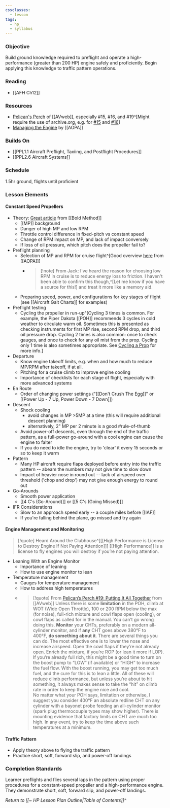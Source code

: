 ```yaml
---
cssclasses:
  - lesson
tags:
  - hp
  - syllabus
---
```


### Objective
Build ground knowledge required to preflight and operate a high-performance (greater than 200 HP) engine safely and proficiently. Begin applying this knowledge to traffic pattern operations.

### Reading
- [[AFH Ch12]]

### Resources
- [Pelican's Perch](https://www.avweb.com/topics/features/avweb-classics/pelicans-perch/) of [[AVweb]], especially #15, #16, and #19^[Might require the use of archive.org, e.g. for [#15](https://web.archive.org/web/20201112024522/https://www.avweb.com/features_old/pelicans-perch-15manifold-pressure-sucks/) and [#16](https://web.archive.org/web/20201112021057/www.avweb.com/features_old/pelicans-perch-16those-marvelous-props/)]
- [Managing the Engine](https://www.aopa.org/training-and-safety/students/solo/skills/managing-the-engine) by [[AOPA]]

### Builds On
- [[PPL1.1 Aircraft Preflight, Taxiing, and Postflight Procedures]]
- [[PPL2.6 Aircraft Systems]]

### Schedule
1.5hr ground, flights until proficient

### Lesson Elements
#### Constant Speed Propellers
- Theory: [Great article](https://www.boldmethod.com/learn-to-fly/aircraft-systems/how-a-constant-speed-prop-works/) from [[Bold Method]]
	- [[MP]] background
	- Danger of high MP and low RPM
	- Throttle control difference in fixed-pitch vs constant speed
	- Change of RPM impact on MP, and lack of impact conversely
	- If loss of oil pressure, which pitch does the propeller fail to?
- Preflight planning
	- Selection of MP and RPM for cruise flight^[Good overview [here](https://www.aopa.org/news-and-media/all-news/1998/november/flight-training-magazine/engine-power-settings) from [[AOPA]]]
		- > [!note] From Jack: 
		  I've heard the reason for choosing low RPM in cruise is to reduce energy loss to friction. I haven't been able to confirm this though,^[Let me know if you have a source for this!] and treat it more like a memory aid.
	- Preparing speed, power, and configurations for key stages of flight (see [[Aircraft Gait Charts]] for examples)
- Preflight testing
	- Cycling the propeller in run-up^[Cycling 3 times is common. For example, the Piper Dakota [[POH]] recommends 3 cycles in cold weather to circulate warm oil. Sometimes this is presented as checking instruments for first MP rise, second RPM drop, and third oil pressure drop. Cycling 2 times is also common: once to check gauges, and once to check for any oil mist from the prop. Cycling only 1 time is also sometimes appropriate. See [Cycling a Prop](https://pilotworkshop.com/tips/constant-speed-prop/) for more info.]
- Departure
	- Know engine takeoff limits, e.g. when and how much to reduce MP/RPM after takeoff, if at all.
	- Pitching for a cruise climb to improve engine cooling
	- Importance of checklists for each stage of flight, especially with more advanced systems
- En Route
	- Order of changing power settings ("[[Don't Crush The Egg]]" or [[Power Up - 7 Up, Power Down - 7 Down]])
- Descent
	- Shock cooling
		- avoid changes in MP >5MP at a time (this will require additional descent planning)
		- alternatively, 2" MP per 2 minute is a good #rule-of-thumb 
	- Avoid power-off descents, even through the end of the traffic pattern, as a full-power go-around with a cool engine can cause the engine to falter
	- If you do need to idle the engine, try to 'clear' it every 15 seconds or so to keep it warm
- Pattern
	- Many HP aircraft require flaps deployed before entry into the traffic pattern -- abeam the numbers may not give time to slow down
	- Impact of heavier nose in round out -- lack of airspeed over threshold ('chop and drop') may not give enough energy to round out
- Go-Arounds
	- Smooth power application
	- [[4 C's (Go-Around)]] or [[5 C's (Going Missed)]]
- IFR Considerations
	- Slow to an approach speed early -- a couple miles before [[IAF]]
	- If you're falling behind the plane, go missed and try again

#### Engine Management and Monitoring
> [!quote] Heard Around the Clubhouse^[[[High Performance is License to Destroy Engine If Not Paying Attention]]]
> [[High Performance]] is a license to fly engines you will destroy if you’re not paying attention.

- Leaning With an Engine Monitor
	- Importance of leaning
	- How to use engine monitor to lean
- Temperature management
	- Gauges for temperature management
	- How to address high temperatures
	- > [!quote] From [Pelican’s Perch #19: Putting It All Together](https://www.avweb.com/flight-safety/pelicans-perch-19putting-it-all-together/) from [[AVweb]]
	  Unless there is some **limitation** in the POH, climb at WOT (Wide Open Throttle), 100 or 200 RPM below the max (for noise), full-rich mixture and cowl flaps open (cooling), or cowl flaps as called for in the manual. You can’t go wrong doing this. **Monitor** your CHTs, preferably on a modern all-cylinder monitor, and if **any** CHT goes above 380°F to 400°F, **do something about it**. There are several things you can do. The most effective one is to lower the nose and increase airspeed. Open the cowl flaps if they’re not already open. Enrich the mixture, if you’re ROP (or lean it more if LOP). If you’re already full rich, this might be a good time to turn on the boost pump to “LOW” (if available) or “HIGH” to increase the fuel flow. With the boost running, you may get too much fuel, and the cure for this is to lean a little. All of these will reduce climb performance, but unless you’re about to hit something, it always makes sense to take the “hit” on climb rate in order to keep the engine nice and cool.<br>
	  No matter what your POH says, limitation or otherwise, I suggest you consider 400°F an absolute redline CHT on any cylinder with a bayonet probe feeding an all-cylinder monitor (spark plug thermocouple types may show higher). There is mounting evidence that factory limits on CHT are much too high. In any event, try to keep the time above such temperatures at a minimum.

#### Traffic Pattern
- Apply theory above to flying the traffic pattern
- Practice short, soft, forward slip, and power-off landings

### Completion Standards
Learner preflights and flies several laps in the pattern using proper procedures for a constant-speed propeller and a high-performance engine. They demonstrate short, soft, forward slip, and power-off landings.

*Return to [[~ HP Lesson Plan Outline|Table of Contents]]^*